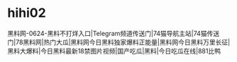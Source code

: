 # hihi02
黑料网-0624-黑料不打烊入口|Telegram频道传送门|74猫导航主站|74猫传送门|78黑料网|热门大瓜|黑料网今日黑料独家爆料正能量|黑料网今日黑料万里长征|黑料大爆料|今日黑料最新18禁图片视频|国产吃瓜|黑料|今日吃瓜在线|881比鸭
